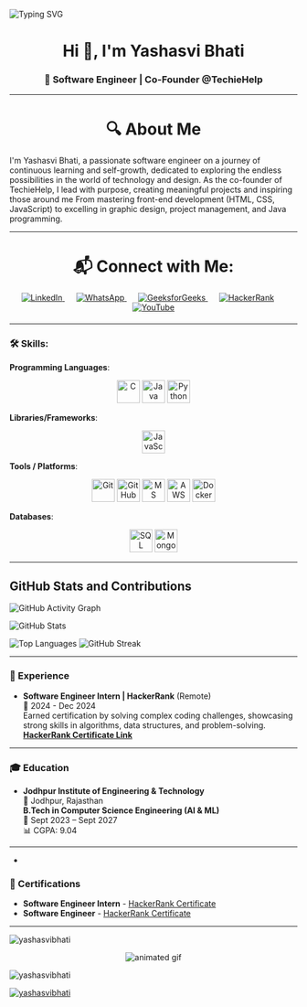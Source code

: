 
![Typing SVG](https://readme-typing-svg.herokuapp.com?font=Fira+Code&pause=1000&color=F7931A&width=500&lines=Welcome+to+My+GitHub!;Open+Source+Enthusiast+🚀;I+love+Coding+👨‍💻)


<h1 align="center">Hi 👋, I'm Yashasvi Bhati</h1>
<h3 align="center">🚀 Software Engineer | Co-Founder @TechieHelp</h3>


---

<h1 align="center">🔍 About Me</h1>
I'm Yashasvi Bhati, a passionate software engineer on a journey of continuous learning and self-growth, dedicated to exploring the endless possibilities in the world of technology and design. As the co-founder of TechieHelp, I lead with purpose, creating meaningful projects and inspiring those around me From mastering front-end development (HTML, CSS, JavaScript) to excelling in graphic design, project management, and Java programming.

---
<h1 align="center">📬 Connect with Me:</h1>
<p align="center" style="margin-bottom: 20px;">
  <a href="www.linkedin.com/in/yashasvi-bhati-8444b82a1" target="blank" style="margin-right: 20px;">
    <img src="https://img.icons8.com/color/48/000000/linkedin.png" alt="LinkedIn" />
  </a>
  <a href="https://chat.whatsapp.com/CyqTMfdJF3dH0dvr0BLEAH" target="blank" style="margin-right: 20px;">
    <img src="https://img.icons8.com/color/48/000000/whatsapp.png" alt="WhatsApp" />
  </a>
  <a href="https://auth.leetcode.org/user/amitk25783/" target="blank" style="margin-right: 20px;">
    <img src="https://img.icons8.com/color/48/000000/GeeksforGeeks.png" alt="GeeksforGeeks" />
  </a>
  <a href="https://www.hackerrank.com/amitk25783" target="blank" style="margin-right: 20px;">
    <img src="https://img.icons8.com/external-tal-revivo-shadow-tal-revivo/48/000000/external-hackerrank-is-a-technology-company-that-focuses-on-competitive-programming-logo-shadow-tal-revivo.png" alt="HackerRank" />
  </a>
  <a href="https://www.youtube.com/@TechieHelp" target="blank">
    <img src="https://img.icons8.com/color/48/000000/youtube-play.png" alt="YouTube" />
  </a>
</p>


---

### 🛠️ Skills:

**Programming Languages**:
<p align="center">
  <img src="https://img.icons8.com/color/48/000000/c-programming.png" alt="C" width="40" height="40"/>
  <img src="https://img.icons8.com/color/48/000000/java-coffee-cup-logo.png" alt="Java" width="40" height="40"/>
  <img src="https://img.icons8.com/color/48/000000/python--v1.png" alt="Python" width="40" height="40"/>
</p>

**Libraries/Frameworks**:
<p align="center">
  <img src="https://img.icons8.com/color/48/000000/javascript.png" alt="JavaScript" width="40" height="40"/>
  
**Tools / Platforms**:
<p align="center">
  <img src="https://img.icons8.com/color/48/000000/git.png" alt="Git" width="40" height="40"/>
  <img src="https://img.icons8.com/color/48/000000/github--v1.png" alt="GitHub" width="40" height="40"/>
  <img src="https://img.icons8.com/color/48/000000/microsoft-excel-2019--v1.png" alt="MS Excel" width="40" height="40"/>
  <img src="https://img.icons8.com/color/48/000000/amazon-web-services.png" alt="AWS" width="40" height="40"/>
  <img src="https://img.icons8.com/color/48/000000/docker.png" alt="Docker" width="40" height="40"/>
</p>

**Databases**:
<p align="center">
  <img src="https://img.icons8.com/color/48/000000/postgreesql.png" alt="SQL" width="40" height="40"/>
  <img src="https://img.icons8.com/color/48/000000/mongodb.png" alt="MongoDB" width="40" height="40"/>
</p>

---
## GitHub Stats and Contributions

![GitHub Activity Graph](https://github-readme-activity-graph.vercel.app/graph?username=Itsyashasvibhati&theme=react-dark&bg_color=0D1117&color=79D7FF&line=FF69B4&point=FFD700)

![GitHub Stats](https://github-readme-stats.vercel.app/api?username=Itsyashasvibhati&show_icons=true&theme=radical&bg_color=45,0D1117,1F1F1F,313131&title_color=FF69B4&text_color=79D7FF&icon_color=FFD700)



![Top Languages](https://github-readme-stats.vercel.app/api/top-langs/?username=Itsyashasvibhati&layout=compact&theme=radical)
![GitHub Streak](https://github-readme-streak-stats.herokuapp.com/?user=Itsyashasvibhati&theme=radical)


---

### 💼 Experience

- **Software Engineer Intern | HackerRank** (Remote)  
  📅  2024 - Dec 2024  
  Earned certification by solving complex coding challenges, showcasing strong skills in algorithms, data structures, and problem-solving.  
  **[HackerRank Certificate Link](https://www.hackerrank.com/certificates/5a97450686cb)**  

- ---

### 🎓 Education

- **Jodhpur Institute of Engineering & Technology**  
  📍 Jodhpur, Rajasthan  
  **B.Tech in Computer Science Engineering (AI & ML)**  
  📅 Sept 2023 – Sept 2027  
  📊 CGPA: 9.04

---



-

### 📜 Certifications

- **Software Engineer Intern** - [HackerRank Certificate](https://www.hackerrank.com/certificates/5a97450686cb)
- **Software Engineer** - [HackerRank Certificate](https://www.hackerrank.com/certificates/97e9548d5b6e)

---




<p><img align="center" src="https://github-readme-stats.vercel.app/api/top-langs?username=Itsyashasvibhati&show_icons=true&locale=en&layout=compact" alt="yashasvibhati" /></p>

<p align="center">
  <img src="https://github.com/Itsyashasvibhati/Itsyashasvibhati/raw/main/assets/animation.gif" alt="animated gif" />
</p>

<p align="left"> <img src="https://komarev.com/ghpvc/?username=Itsyashasvibhati&label=Profile%20views&color=0e75b6&style=flat" alt="yashasvibhati" /> </p>

<p align="left"> <a href="https://github.com/ryo-ma/github-profile-trophy"><img src="https://github-profile-trophy.vercel.app/?username=Itsyashasvibhati" alt="yashasvibhati" /></a> </p>



